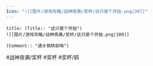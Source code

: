 ```yaml
---
Icon: "![[图片/游戏攻略/战神夜袭/奖杯/这只是个开始.png|30]]"
---
```

```ad-common-bronze-trophy
title: (Title:: "这只是个开始")
![[图片/游戏攻略/战神夜袭/奖杯/这只是个开始.png|100]]

(Comment:: "通关钢铁前哨")
```

#战神夜袭/奖杯 #奖杯 #奖杯/铜
